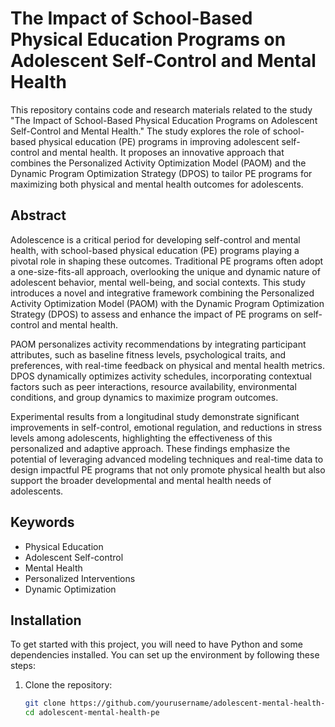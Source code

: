 # The Impact of School-Based Physical Education Programs on Adolescent Self-Control and Mental Health

This repository contains code and research materials related to the study "The Impact of School-Based Physical Education Programs on Adolescent Self-Control and Mental Health." The study explores the role of school-based physical education (PE) programs in improving adolescent self-control and mental health. It proposes an innovative approach that combines the Personalized Activity Optimization Model (PAOM) and the Dynamic Program Optimization Strategy (DPOS) to tailor PE programs for maximizing both physical and mental health outcomes for adolescents.

## Abstract

Adolescence is a critical period for developing self-control and mental health, with school-based physical education (PE) programs playing a pivotal role in shaping these outcomes. Traditional PE programs often adopt a one-size-fits-all approach, overlooking the unique and dynamic nature of adolescent behavior, mental well-being, and social contexts. This study introduces a novel and integrative framework combining the Personalized Activity Optimization Model (PAOM) with the Dynamic Program Optimization Strategy (DPOS) to assess and enhance the impact of PE programs on self-control and mental health.

PAOM personalizes activity recommendations by integrating participant attributes, such as baseline fitness levels, psychological traits, and preferences, with real-time feedback on physical and mental health metrics. DPOS dynamically optimizes activity schedules, incorporating contextual factors such as peer interactions, resource availability, environmental conditions, and group dynamics to maximize program outcomes.

Experimental results from a longitudinal study demonstrate significant improvements in self-control, emotional regulation, and reductions in stress levels among adolescents, highlighting the effectiveness of this personalized and adaptive approach. These findings emphasize the potential of leveraging advanced modeling techniques and real-time data to design impactful PE programs that not only promote physical health but also support the broader developmental and mental health needs of adolescents.

## Keywords

- Physical Education
- Adolescent Self-control
- Mental Health
- Personalized Interventions
- Dynamic Optimization

## Installation

To get started with this project, you will need to have Python and some dependencies installed. You can set up the environment by following these steps:

1. Clone the repository:
   ```bash
   git clone https://github.com/yourusername/adolescent-mental-health-pe.git
   cd adolescent-mental-health-pe

